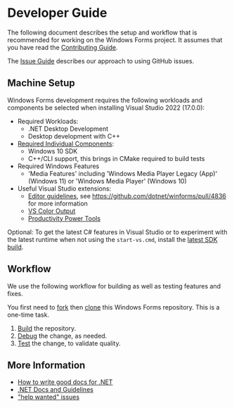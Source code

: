 # Developer Guide

The following document describes the setup and workflow that is recommended for working on the Windows Forms project. It assumes that you have read the [Contributing Guide](../CONTRIBUTING.md).

The [Issue Guide](issue-guide.md) describes our approach to using GitHub issues.

## Machine Setup

Windows Forms development requires the following workloads and components be selected when installing Visual Studio 2022 (17.0.0):

* Required Workloads:
  * .NET Desktop Development
  * Desktop development with C++
* [Required Individual Components][required-individual-components]:
  * Windows 10 SDK
  * C++/CLI support, this brings in CMake required to build tests
* Required Windows Features
  * 'Media Features' including 'Windows Media Player Legacy (App)' (Windows 11) or 'Windows Media Player' (Windows 10) 
* Useful Visual Studio extensions:  
  * [Editor guidelines](https://marketplace.dev.azure.com/items?itemName=PaulHarrington.EditorGuidelines), see https://github.com/dotnet/winforms/pull/4836 for more information
  * [VS Color Output](https://marketplace.dev.azure.com/items?itemName=MikeWard-AnnArbor.VSColorOutput64)
  * [Productivity Power Tools](https://marketplace.dev.azure.com/items?itemName=VisualStudioPlatformTeam.ProductivityPowerPack2022)
 
Optional: To get the latest C# features in Visual Studio or to experiment with the latest runtime when not using the `start-vs.cmd`, install the [latest SDK build](https://github.com/dotnet/dotnet/blob/main/docs/builds-table.md).

## Workflow

We use the following workflow for building as well as testing features and fixes.

You first need to [fork][fork] then [clone][clone] this Windows Forms repository. This is a one-time task.

1. [Build](building.md) the repository.
2. [Debug](debugging.md) the change, as needed.
3. [Test](testing.md) the change, to validate quality.

## More Information

* [How to write good docs for .NET](https://review.docs.microsoft.com/help/contribute-ref/how-to-write-net-docs?branch=main)
* [.NET Docs and Guidelines][net-runtime-instructions]
* ["help wanted" issues][help wanted]

[comment]: <> (URI Links)

[net-runtime-instructions]: https://github.com/dotnet/runtime/tree/master/docs
[fork]: https://guides.github.com/activities/forking/
[clone]: https://www.git-scm.com/docs/git-clone
[help wanted]: https://github.com/dotnet/winforms/issues?q=is%3Aopen+is%3Aissue+label%3A"help%20wanted"
[chocolatey]: https://chocolatey.org/
[cmake-download]: https://cmake.org/download/
[required-individual-components]: ../WinForms.vsconfig
